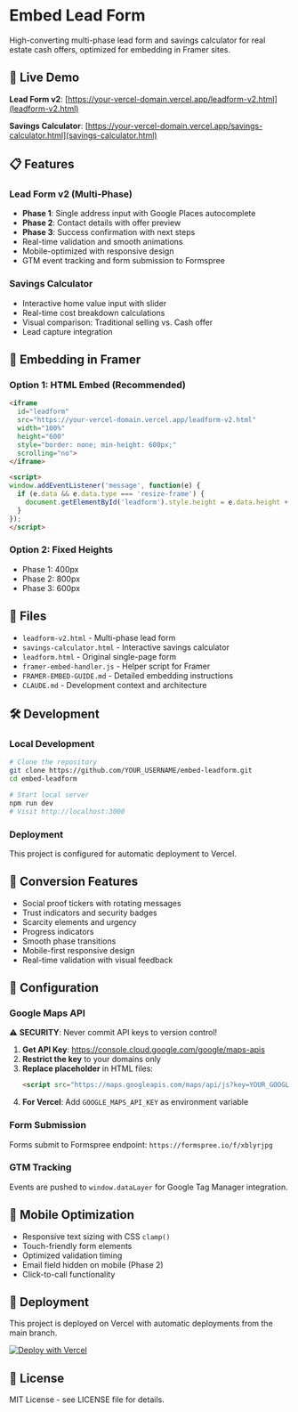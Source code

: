 # Embed Lead Form

High-converting multi-phase lead form and savings calculator for real estate cash offers, optimized for embedding in Framer sites.

## 🚀 Live Demo

**Lead Form v2**: [https://your-vercel-domain.vercel.app/leadform-v2.html](leadform-v2.html)

**Savings Calculator**: [https://your-vercel-domain.vercel.app/savings-calculator.html](savings-calculator.html)

## 📋 Features

### Lead Form v2 (Multi-Phase)
- **Phase 1**: Single address input with Google Places autocomplete
- **Phase 2**: Contact details with offer preview
- **Phase 3**: Success confirmation with next steps
- Real-time validation and smooth animations
- Mobile-optimized with responsive design
- GTM event tracking and form submission to Formspree

### Savings Calculator
- Interactive home value input with slider
- Real-time cost breakdown calculations
- Visual comparison: Traditional selling vs. Cash offer
- Lead capture integration

## 🔧 Embedding in Framer

### Option 1: HTML Embed (Recommended)
```html
<iframe 
  id="leadform" 
  src="https://your-vercel-domain.vercel.app/leadform-v2.html" 
  width="100%" 
  height="600"
  style="border: none; min-height: 600px;"
  scrolling="no">
</iframe>

<script>
window.addEventListener('message', function(e) {
  if (e.data && e.data.type === 'resize-frame') {
    document.getElementById('leadform').style.height = e.data.height + 'px';
  }
});
</script>
```

### Option 2: Fixed Heights
- Phase 1: 400px
- Phase 2: 800px  
- Phase 3: 600px

## 📁 Files

- `leadform-v2.html` - Multi-phase lead form
- `savings-calculator.html` - Interactive savings calculator  
- `leadform.html` - Original single-page form
- `framer-embed-handler.js` - Helper script for Framer
- `FRAMER-EMBED-GUIDE.md` - Detailed embedding instructions
- `CLAUDE.md` - Development context and architecture

## 🛠️ Development

### Local Development
```bash
# Clone the repository
git clone https://github.com/YOUR_USERNAME/embed-leadform.git
cd embed-leadform

# Start local server
npm run dev
# Visit http://localhost:3000
```

### Deployment
This project is configured for automatic deployment to Vercel.

## 🎯 Conversion Features

- Social proof tickers with rotating messages
- Trust indicators and security badges
- Scarcity elements and urgency
- Progress indicators
- Smooth phase transitions
- Mobile-first responsive design
- Real-time validation with visual feedback

## 🔑 Configuration

### Google Maps API
⚠️ **SECURITY**: Never commit API keys to version control!

1. **Get API Key**: https://console.cloud.google.com/google/maps-apis
2. **Restrict the key** to your domains only
3. **Replace placeholder** in HTML files:
   ```html
   <script src="https://maps.googleapis.com/maps/api/js?key=YOUR_GOOGLE_MAPS_API_KEY&libraries=places&callback=initMap">
   ```
4. **For Vercel**: Add `GOOGLE_MAPS_API_KEY` as environment variable

### Form Submission
Forms submit to Formspree endpoint: `https://formspree.io/f/xblyrjpg`

### GTM Tracking
Events are pushed to `window.dataLayer` for Google Tag Manager integration.

## 📱 Mobile Optimization

- Responsive text sizing with CSS `clamp()`
- Touch-friendly form elements
- Optimized validation timing
- Email field hidden on mobile (Phase 2)
- Click-to-call functionality

## 🚢 Deployment

This project is deployed on Vercel with automatic deployments from the main branch.

[![Deploy with Vercel](https://vercel.com/button)](https://vercel.com/new/clone?repository-url=https://github.com/YOUR_USERNAME/embed-leadform)

## 📄 License

MIT License - see LICENSE file for details.